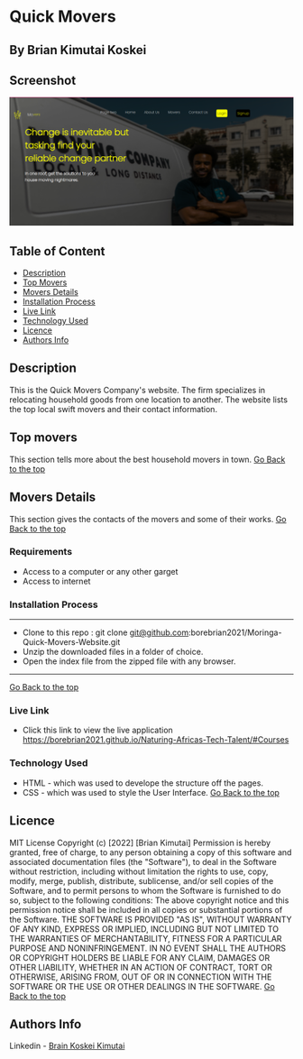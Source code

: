 # Quick Movers
 ## By Brian Kimutai Koskei
## Screenshot
 ![image](./assets/images/screenshot.png)
 ## Table of Content
 - [Description](#description)
 - [Top Movers](#Top-movers)
 - [Movers Details](#Movers-Details)
 - [Installation Process](#installation-Process)
 - [Live Link](#Live-Link)
 - [Technology  Used](#technology-Used)
 - [Licence](#licence)
 - [Authors Info](#Authors-Info)
 ## Description
 <p>This is the Quick Movers Company's website. The firm specializes in relocating household goods from one location to another. The website lists the top local swift movers and their contact information.</p>

## Top movers
This section tells more about the best household movers in town.
[Go Back to the top](#Screenshot)

## Movers Details
This section gives the contacts of the movers and some of their works.
[Go Back to the top](#Screenshot)

 ###  Requirements
 * Access to  a computer or any other garget
 * Access to internet
 ### Installation Process
 ****
* Clone to this repo : git clone git@github.com:borebrian2021/Moringa-Quick-Movers-Website.git
* Unzip the downloaded files in a folder of choice.
* Open the index file from the zipped file with any browser.
 ****
 [Go Back to the top](#Screenshot)
### Live Link
- Click this link to view the live application https://borebrian2021.github.io/Naturing-Africas-Tech-Talent/#Courses
### Technology  Used
* HTML - which was used to develope the structure off the pages.
* CSS - which was used to style the User Interface.
[Go Back to the top](#delani-studio)

## Licence
MIT License
Copyright (c) [2022] [Brian Kimutai]
Permission is hereby granted, free of charge, to any person obtaining a copy
of this software and associated documentation files (the "Software"), to deal
in the Software without restriction, including without limitation the rights
to use, copy, modify, merge, publish, distribute, sublicense, and/or sell
copies of the Software, and to permit persons to whom the Software is
furnished to do so, subject to the following conditions:
The above copyright notice and this permission notice shall be included in all
copies or substantial portions of the Software.
THE SOFTWARE IS PROVIDED "AS IS", WITHOUT WARRANTY OF ANY KIND, EXPRESS OR
IMPLIED, INCLUDING BUT NOT LIMITED TO THE WARRANTIES OF MERCHANTABILITY,
FITNESS FOR A PARTICULAR PURPOSE AND NONINFRINGEMENT. IN NO EVENT SHALL THE
AUTHORS OR COPYRIGHT HOLDERS BE LIABLE FOR ANY CLAIM, DAMAGES OR OTHER
LIABILITY, WHETHER IN AN ACTION OF CONTRACT, TORT OR OTHERWISE, ARISING FROM,
OUT OF OR IN CONNECTION WITH THE SOFTWARE OR THE USE OR OTHER DEALINGS IN THE
SOFTWARE.
[Go Back to the top](#Screenshot)
## Authors Info
Linkedin - [Brain Koskei Kimutai](https://www.linkedin.com/in/bore-brian-5655b814b/)
<!-- [Go Back to the top](#delani-studio) -->
